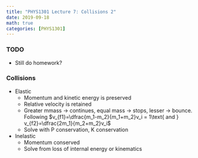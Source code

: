 ```yaml
---
title: "PHYS1301 Lecture 7: Collisions 2"
date: 2019-09-18
math: true 
categories: [PHYS1301]
---
```


### TODO

- Still do homework?

### Collisions

- Elastic 
    - Momentum and kinetic energy is preserved
    - Relative velocity is retained
    - Greater mmass &rarr; continues, equal mass &rarr; stops, lesser &rarr; bounce. Following $v_{f1}=\dfrac{m_1-m_2}{m_1+m_2}v_i = 1\text{ and } v_{f2}=\dfrac{2m_1}{m_2+m_2}v_i$
    - Solve with P conservation, K conservation
- Inelastic
    - Momentum conserved
    - Solve from loss of internal energy or kinematics

